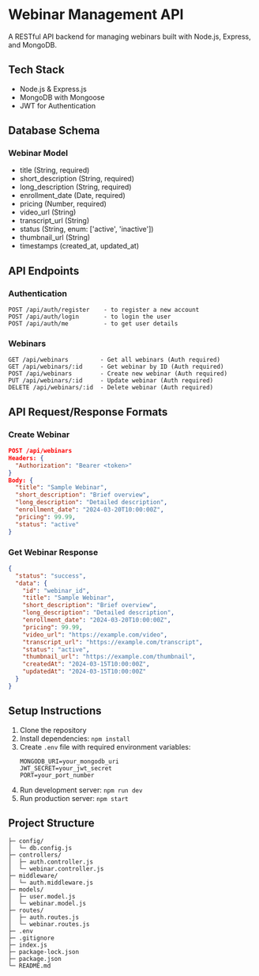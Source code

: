# Webinar Management API

A RESTful API backend for managing webinars built with Node.js, Express, and MongoDB.

## Tech Stack

- Node.js & Express.js
- MongoDB with Mongoose
- JWT for Authentication

## Database Schema

### Webinar Model

- title (String, required)
- short_description (String, required)
- long_description (String, required)
- enrollment_date (Date, required)
- pricing (Number, required)
- video_url (String)
- transcript_url (String)
- status (String, enum: ['active', 'inactive'])
- thumbnail_url (String)
- timestamps (created_at, updated_at)

## API Endpoints

### Authentication

```
POST /api/auth/register    - to register a new account
POST /api/auth/login       - to login the user
POST /api/auth/me          - to get user details
```

### Webinars

```
GET /api/webinars         - Get all webinars (Auth required)
GET /api/webinars/:id     - Get webinar by ID (Auth required)
POST /api/webinars        - Create new webinar (Auth required)
PUT /api/webinars/:id     - Update webinar (Auth required)
DELETE /api/webinars/:id  - Delete webinar (Auth required)
```

## API Request/Response Formats

### Create Webinar

```json
POST /api/webinars
Headers: {
  "Authorization": "Bearer <token>"
}
Body: {
  "title": "Sample Webinar",
  "short_description": "Brief overview",
  "long_description": "Detailed description",
  "enrollment_date": "2024-03-20T10:00:00Z",
  "pricing": 99.99,
  "status": "active"
}
```

### Get Webinar Response

```json
{
  "status": "success",
  "data": {
    "id": "webinar_id",
    "title": "Sample Webinar",
    "short_description": "Brief overview",
    "long_description": "Detailed description",
    "enrollment_date": "2024-03-20T10:00:00Z",
    "pricing": 99.99,
    "video_url": "https://example.com/video",
    "transcript_url": "https://example.com/transcript",
    "status": "active",
    "thumbnail_url": "https://example.com/thumbnail",
    "createdAt": "2024-03-15T10:00:00Z",
    "updatedAt": "2024-03-15T10:00:00Z"
  }
}
```

## Setup Instructions

1. Clone the repository
2. Install dependencies: `npm install`
3. Create `.env` file with required environment variables:
   ```
   MONGODB_URI=your_mongodb_uri
   JWT_SECRET=your_jwt_secret
   PORT=your_port_number
   ```
4. Run development server: `npm run dev`
5. Run production server: `npm start`

## Project Structure

```
├─ config/
│  └─ db.config.js
├─ controllers/
│  ├─ auth.controller.js
│  └─ webinar.controller.js
├─ middleware/
│  └─ auth.middleware.js
├─ models/
│  ├─ user.model.js
│  └─ webinar.model.js
├─ routes/
│  ├─ auth.routes.js
│  └─ webinar.routes.js
├─ .env
├─ .gitignore
├─ index.js
├─ package-lock.json
├─ package.json
└─ README.md
```
